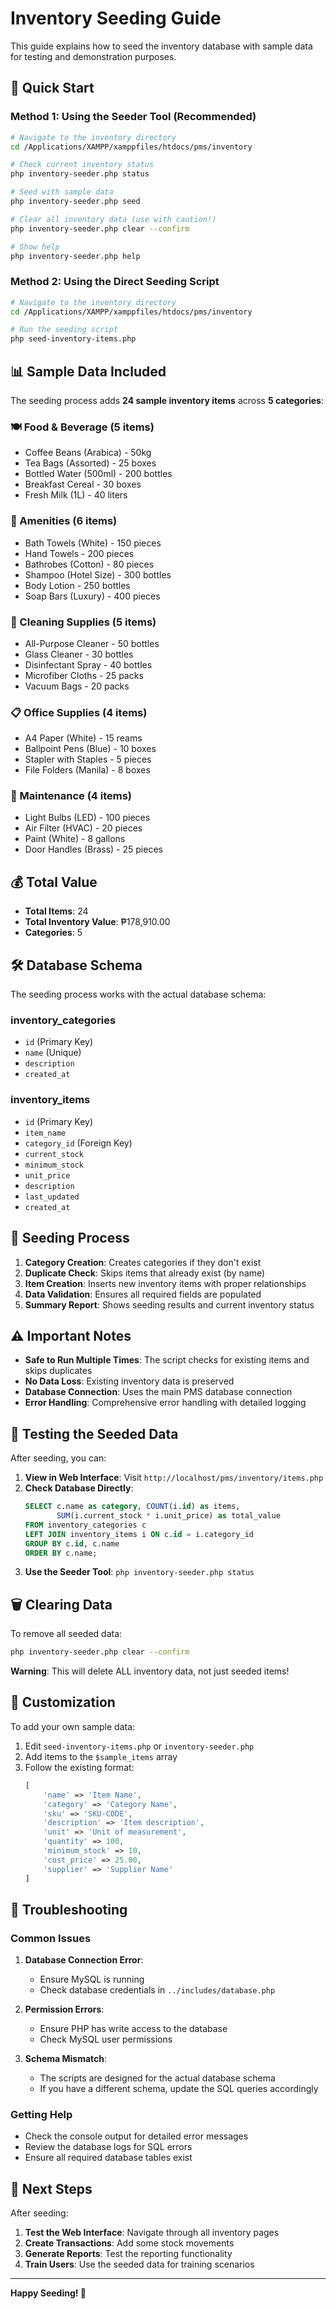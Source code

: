 # Inventory Seeding Guide

This guide explains how to seed the inventory database with sample data for testing and demonstration purposes.

## 🚀 Quick Start

### Method 1: Using the Seeder Tool (Recommended)

```bash
# Navigate to the inventory directory
cd /Applications/XAMPP/xamppfiles/htdocs/pms/inventory

# Check current inventory status
php inventory-seeder.php status

# Seed with sample data
php inventory-seeder.php seed

# Clear all inventory data (use with caution!)
php inventory-seeder.php clear --confirm

# Show help
php inventory-seeder.php help
```

### Method 2: Using the Direct Seeding Script

```bash
# Navigate to the inventory directory
cd /Applications/XAMPP/xamppfiles/htdocs/pms/inventory

# Run the seeding script
php seed-inventory-items.php
```

## 📊 Sample Data Included

The seeding process adds **24 sample inventory items** across **5 categories**:

### 🍽️ Food & Beverage (5 items)
- Coffee Beans (Arabica) - 50kg
- Tea Bags (Assorted) - 25 boxes
- Bottled Water (500ml) - 200 bottles
- Breakfast Cereal - 30 boxes
- Fresh Milk (1L) - 40 liters

### 🛁 Amenities (6 items)
- Bath Towels (White) - 150 pieces
- Hand Towels - 200 pieces
- Bathrobes (Cotton) - 80 pieces
- Shampoo (Hotel Size) - 300 bottles
- Body Lotion - 250 bottles
- Soap Bars (Luxury) - 400 pieces

### 🧽 Cleaning Supplies (5 items)
- All-Purpose Cleaner - 50 bottles
- Glass Cleaner - 30 bottles
- Disinfectant Spray - 40 bottles
- Microfiber Cloths - 25 packs
- Vacuum Bags - 20 packs

### 📋 Office Supplies (4 items)
- A4 Paper (White) - 15 reams
- Ballpoint Pens (Blue) - 10 boxes
- Stapler with Staples - 5 pieces
- File Folders (Manila) - 8 boxes

### 🔧 Maintenance (4 items)
- Light Bulbs (LED) - 100 pieces
- Air Filter (HVAC) - 20 pieces
- Paint (White) - 8 gallons
- Door Handles (Brass) - 25 pieces

## 💰 Total Value

- **Total Items**: 24
- **Total Inventory Value**: ₱178,910.00
- **Categories**: 5

## 🛠️ Database Schema

The seeding process works with the actual database schema:

### inventory_categories
- `id` (Primary Key)
- `name` (Unique)
- `description`
- `created_at`

### inventory_items
- `id` (Primary Key)
- `item_name`
- `category_id` (Foreign Key)
- `current_stock`
- `minimum_stock`
- `unit_price`
- `description`
- `last_updated`
- `created_at`

## 🔄 Seeding Process

1. **Category Creation**: Creates categories if they don't exist
2. **Duplicate Check**: Skips items that already exist (by name)
3. **Item Creation**: Inserts new inventory items with proper relationships
4. **Data Validation**: Ensures all required fields are populated
5. **Summary Report**: Shows seeding results and current inventory status

## ⚠️ Important Notes

- **Safe to Run Multiple Times**: The script checks for existing items and skips duplicates
- **No Data Loss**: Existing inventory data is preserved
- **Database Connection**: Uses the main PMS database connection
- **Error Handling**: Comprehensive error handling with detailed logging

## 🧪 Testing the Seeded Data

After seeding, you can:

1. **View in Web Interface**: Visit `http://localhost/pms/inventory/items.php`
2. **Check Database Directly**:
   ```sql
   SELECT c.name as category, COUNT(i.id) as items, 
          SUM(i.current_stock * i.unit_price) as total_value 
   FROM inventory_categories c 
   LEFT JOIN inventory_items i ON c.id = i.category_id 
   GROUP BY c.id, c.name 
   ORDER BY c.name;
   ```
3. **Use the Seeder Tool**: `php inventory-seeder.php status`

## 🗑️ Clearing Data

To remove all seeded data:

```bash
php inventory-seeder.php clear --confirm
```

**Warning**: This will delete ALL inventory data, not just seeded items!

## 🔧 Customization

To add your own sample data:

1. Edit `seed-inventory-items.php` or `inventory-seeder.php`
2. Add items to the `$sample_items` array
3. Follow the existing format:
   ```php
   [
       'name' => 'Item Name',
       'category' => 'Category Name',
       'sku' => 'SKU-CODE',
       'description' => 'Item description',
       'unit' => 'Unit of measurement',
       'quantity' => 100,
       'minimum_stock' => 10,
       'cost_price' => 25.00,
       'supplier' => 'Supplier Name'
   ]
   ```

## 📝 Troubleshooting

### Common Issues

1. **Database Connection Error**:
   - Ensure MySQL is running
   - Check database credentials in `../includes/database.php`

2. **Permission Errors**:
   - Ensure PHP has write access to the database
   - Check MySQL user permissions

3. **Schema Mismatch**:
   - The scripts are designed for the actual database schema
   - If you have a different schema, update the SQL queries accordingly

### Getting Help

- Check the console output for detailed error messages
- Review the database logs for SQL errors
- Ensure all required database tables exist

## 🎯 Next Steps

After seeding:

1. **Test the Web Interface**: Navigate through all inventory pages
2. **Create Transactions**: Add some stock movements
3. **Generate Reports**: Test the reporting functionality
4. **Train Users**: Use the seeded data for training scenarios

---

**Happy Seeding! 🌱**
